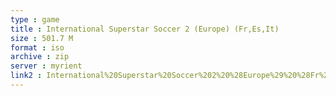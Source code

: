 ```yaml
---
type : game
title : International Superstar Soccer 2 (Europe) (Fr,Es,It)
size : 501.7 M
format : iso
archive : zip
server : myrient
link2 : International%20Superstar%20Soccer%202%20%28Europe%29%20%28Fr%2CEs%2CIt%29
---
```

